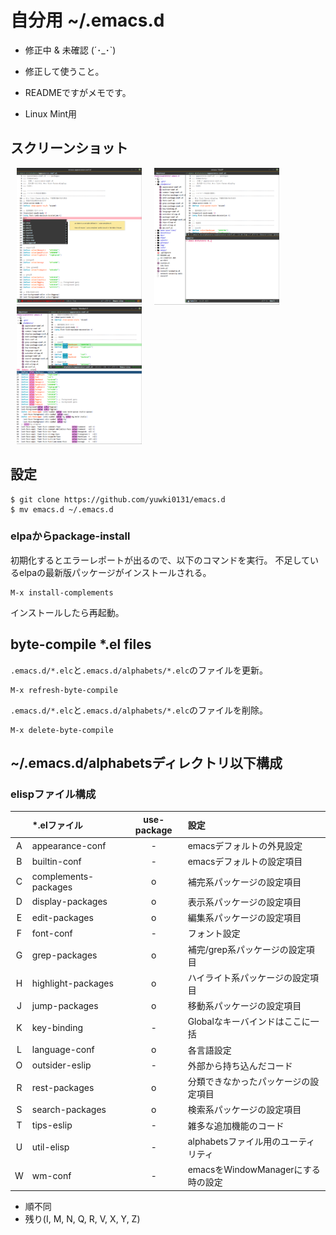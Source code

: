 # 自分用 ~/.emacs.d

* 修正中 & 未確認 (´･_･`)

* 修正して使うこと。

* READMEですがメモです。

* Linux Mint用

## スクリーンショット

<img src="img/img_use1.png" width="200" hspace="10"><img src="img/img_use2.png" width="200" hspace="10"><img src="img/img_use3.png" width="200" hspace="10">

## 設定

```
$ git clone https://github.com/yuwki0131/emacs.d
$ mv emacs.d ~/.emacs.d
```

### elpaからpackage-install

初期化するとエラーレポートが出るので、以下のコマンドを実行。
不足しているelpaの最新版パッケージがインストールされる。

```
M-x install-complements
```

インストールしたら再起動。

## byte-compile *.el files

`.emacs.d/*.elc`と`.emacs.d/alphabets/*.elc`のファイルを更新。

```
M-x refresh-byte-compile
```

`.emacs.d/*.elc`と`.emacs.d/alphabets/*.elc`のファイルを削除。

```
M-x delete-byte-compile
```

## ~/.emacs.d/alphabetsディレクトリ以下構成

### elispファイル構成

|   | *.elファイル         | use-package | 設定                                 |
|:-:|:---------------------|:-----------:|:-------------------------------------|
| A | appearance-conf      | -           | emacsデフォルトの外見設定            |
| B | builtin-conf         | -           | emacsデフォルトの設定項目            |
| C | complements-packages | o           | 補完系パッケージの設定項目           |
| D | display-packages     | o           | 表示系パッケージの設定項目           |
| E | edit-packages        | o           | 編集系パッケージの設定項目           |
| F | font-conf            | -           | フォント設定                         |
| G | grep-packages        | o           | 補完/grep系パッケージの設定項目      |
| H | highlight-packages   | o           | ハイライト系パッケージの設定項目     |
| J | jump-packages        | o           | 移動系パッケージの設定項目           |
| K | key-binding          | -           | Globalなキーバインドはここに一括     |
| L | language-conf        | o           | 各言語設定                           |
| O | outsider-eslip       | -           | 外部から持ち込んだコード             |
| R | rest-packages        | o           | 分類できなかったパッケージの設定項目 |
| S | search-packages      | o           | 検索系パッケージの設定項目           |
| T | tips-eslip           | -           | 雑多な追加機能のコード               |
| U | util-elisp           | -           | alphabetsファイル用のユーティリティ  |
| W | wm-conf              | -           | emacsをWindowManagerにする時の設定   |

* 順不同
* 残り(I, M, N, Q, R, V, X, Y, Z)
